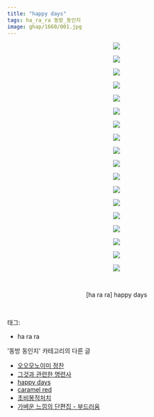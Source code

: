 ```yaml
---
title: "happy days"
tags: ha_ra_ra 동방_동인지
image: ghap/1660/001.jpg
---
```

<div class="article">
<p style="text-align: center; clear: none; float: none;"><img src="{{ site.nasurl }}/ghap/1660/001.jpg"/></p>
<p style="text-align: center; clear: none; float: none;"><img src="{{ site.nasurl }}/ghap/1660/002.jpg"/></p>
<p style="text-align: center; clear: none; float: none;"><img src="{{ site.nasurl }}/ghap/1660/003.jpg"/></p>
<p style="text-align: center; clear: none; float: none;"><img src="{{ site.nasurl }}/ghap/1660/004.jpg"/></p>
<p style="text-align: center; clear: none; float: none;"><img src="{{ site.nasurl }}/ghap/1660/005.jpg"/></p>
<p style="text-align: center; clear: none; float: none;"><img src="{{ site.nasurl }}/ghap/1660/006.jpg"/></p>
<p style="text-align: center; clear: none; float: none;"><img src="{{ site.nasurl }}/ghap/1660/007.jpg"/></p>
<p style="text-align: center; clear: none; float: none;"><img src="{{ site.nasurl }}/ghap/1660/008.jpg"/></p>
<p style="text-align: center; clear: none; float: none;"><img src="{{ site.nasurl }}/ghap/1660/009.jpg"/></p>
<p style="text-align: center; clear: none; float: none;"><img src="{{ site.nasurl }}/ghap/1660/010.jpg"/></p>
<p style="text-align: center; clear: none; float: none;"><img src="{{ site.nasurl }}/ghap/1660/011.jpg"/></p>
<p style="text-align: center; clear: none; float: none;"><img src="{{ site.nasurl }}/ghap/1660/012.jpg"/></p>
<p style="text-align: center; clear: none; float: none;"><img src="{{ site.nasurl }}/ghap/1660/013.jpg"/></p>
<p style="text-align: center; clear: none; float: none;"><img src="{{ site.nasurl }}/ghap/1660/014.jpg"/></p>
<p style="text-align: center; clear: none; float: none;"><img src="{{ site.nasurl }}/ghap/1660/015.jpg"/></p>
<p style="text-align: center; clear: none; float: none;"><img src="{{ site.nasurl }}/ghap/1660/016.jpg"/></p>
<p style="text-align: center; clear: none; float: none;"><img src="{{ site.nasurl }}/ghap/1660/017.jpg"/></p>
<p style="text-align: center; clear: none; float: none;"><img src="{{ site.nasurl }}/ghap/1660/018.jpg"/></p>
<p style="text-align: center; clear: none; float: none;"><br/></p>
<p style="text-align: center; clear: none; float: none;">[ha ra ra] happy days</p>
<p><br/></p>
</div><div class="tagTrail">
<p>태그: </p>
<ul>
<li>ha ra ra</li>
</ul>
</div><div class="another">
<p>'동방 동인지' 카테고리의 다른 글</p>
<ul>
<li><a href="/2016-08-18-ghap_1662">오오모노이미 정찬</a></li>
<li><a href="/2016-08-17-ghap_1661">그것과 관련한 명련사</a></li>
<li><a href="/2016-08-17-ghap_1660">happy days</a></li>
<li><a href="/2016-08-17-ghap_1659">caramel red</a></li>
<li><a href="/2016-08-17-ghap_1658">초비봉적처치</a></li>
<li><a href="/2016-08-17-ghap_1657">가벼운 느낌의 단편집 - 부드러움</a></li>
</ul>
</div><div class="cb_module cb_fluid">
<div class="cb_wrt cb_profile">
</div><!-- commentList close -->
</div>
<br/>
<p id="refer"></p>
<br/>
